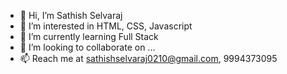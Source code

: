 - 👋 Hi, I’m Sathish Selvaraj
- 👀 I’m interested in HTML, CSS, Javascript
- 🌱 I’m currently learning Full Stack
- 💞️ I’m looking to collaborate on ...
- 📫 Reach me at sathishselvaraj0210@gmail.com, 9994373095

<!---
SathishSelvaraj02/SathishSelvaraj02 is a ✨ special ✨ repository because its `README.md` (this file) appears on your GitHub profile.
You can click the Preview link to take a look at your changes.
--->
